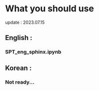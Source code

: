 # What you should use

update : 2023.07.15

## English :

### SPT_eng_sphinx.ipynb

## Korean :

### Not ready...
